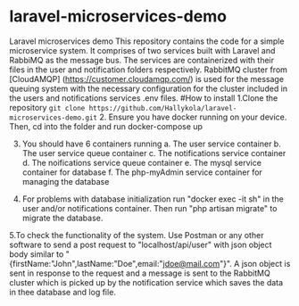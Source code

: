 # laravel-microservices-demo
Laravel microservices demo
This repository contains the code for a simple microservice system. It comprises of two services built with Laravel and RabbiMQ as the message bus. The services are containerized with their files in the user and notification folders respectively. RabbitMQ cluster from [CloudAMQP] (https://customer.cloudamqp.com/) is used for the message queuing system with the necessary configuration for the cluster included in the users and notifications services .env files.
#How to install
1.Clone the repository
```git clone https://github.com/Hallykola/laravel-microservices-demo.git```
2. Ensure you have docker running on your device. Then, 
cd into the folder and 
run docker-compose up

3. You should have 6 containers running
 a. The user service container
 b. The user service queue container
 c. The notifications service container
 d. The noifications service queue container
 e. The mysql service container for database
 f. The php-myAdmin service container for managing the database

4. For problems with database initialization run "docker exec -it sh" in the user and/or notifications container. Then run "php artisan migrate"
to migrate the database. 

5.To check the functionality of the system. Use Postman or any other software to send a post request to "localhost/api/user" with json object body similar to "{firstName:"John",lastName:"Doe",email:"jdoe@mail.com"}".
A json object is sent in response to the request and a message is sent to the RabbitMQ cluster which is picked up by the notification service which saves the data in thee database and log file.
